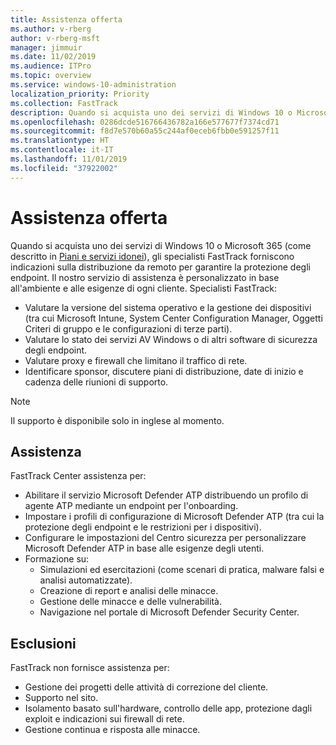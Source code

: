 ```yaml
---
title: Assistenza offerta
ms.author: v-rberg
author: v-rberg-msft
manager: jimmuir
ms.date: 11/02/2019
ms.audience: ITPro
ms.topic: overview
ms.service: windows-10-administration
localization_priority: Priority
ms.collection: FastTrack
description: Quando si acquista uno dei servizi di Windows 10 o Microsoft 365, gli specialisti FastTrack forniscono indicazioni sulla distribuzione da remoto per garantire la protezione degli endpoint. Il nostro servizio di assistenza è personalizzato in base all'ambiente e alle esigenze di ogni cliente.
ms.openlocfilehash: 0286dcde516766436782a166e577677f7374cd71
ms.sourcegitcommit: f8d7e570b60a55c244af0eceb6fbb0e591257f11
ms.translationtype: HT
ms.contentlocale: it-IT
ms.lasthandoff: 11/01/2019
ms.locfileid: "37922002"
---
```

# <a name="assistance-offered"></a>Assistenza offerta  

Quando si acquista uno dei servizi di Windows 10 o Microsoft 365 (come descritto in [Piani e servizi idonei](M365-eligible-services-and-plans.md)), gli specialisti FastTrack forniscono indicazioni sulla distribuzione da remoto per garantire la protezione degli endpoint. Il nostro servizio di assistenza è personalizzato in base all'ambiente e alle esigenze di ogni cliente. Specialisti FastTrack:
- Valutare la versione del sistema operativo e la gestione dei dispositivi (tra cui Microsoft Intune, System Center Configuration Manager, Oggetti Criteri di gruppo e le configurazioni di terze parti).
- Valutare lo stato dei servizi AV Windows o di altri software di sicurezza degli endpoint.
- Valutare proxy e firewall che limitano il traffico di rete.
- Identificare sponsor, discutere piani di distribuzione, date di inizio e cadenza delle riunioni di supporto.

> [!NOTE]
> Il supporto è disponibile solo in inglese al momento. 

## <a name="assistance"></a>Assistenza

FastTrack Center assistenza per:
- Abilitare il servizio Microsoft Defender ATP distribuendo un profilo di agente ATP mediante un endpoint per l'onboarding.
- Impostare i profili di configurazione di Microsoft Defender ATP (tra cui la protezione degli endpoint e le restrizioni per i dispositivi).
- Configurare le impostazioni del Centro sicurezza per personalizzare Microsoft Defender ATP in base alle esigenze degli utenti.
- Formazione su:
    - Simulazioni ed esercitazioni (come scenari di pratica, malware falsi e analisi automatizzate).
    - Creazione di report e analisi delle minacce.
    - Gestione delle minacce e delle vulnerabilità.
    - Navigazione nel portale di Microsoft Defender Security Center.

## <a name="out-of-scope"></a>Esclusioni

FastTrack non fornisce assistenza per:
- Gestione dei progetti delle attività di correzione del cliente.
- Supporto nel sito.
- Isolamento basato sull'hardware, controllo delle app, protezione dagli exploit e indicazioni sui firewall di rete.
- Gestione continua e risposta alle minacce.


